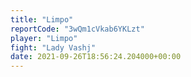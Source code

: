 ```yaml
---
title: "Limpo"
reportCode: "3wQm1cVkab6YKLzt"
player: "Limpo"
fight: "Lady Vashj"
date: 2021-09-26T18:56:24.204000+00:00
---
```

